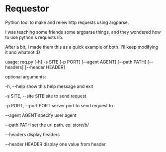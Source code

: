 Requestor
=========

Python tool to make and reiew http requests using argparse.

I was teaching some friends some argparse things, and they wondered how to use python's requests lib.

After a bit, I made them this as a quick example of both. I'll keep modifying it and whatnot :D

usage: req.py [-h] -s SITE [-p PORT] [--agent AGENT] [--path PATH] [--headers]
              [--header HEADER]

optional arguments:

  -h, --help            show this help message and exit
  
  -s SITE, --site SITE  site to send request
  
  -p PORT, --port PORT  server port to send request to
  
  --agent AGENT         specify user agent
  
  --path PATH           set the url path. ex: store/b/
  
  --headers             display headers
  
  --header HEADER       display one value from header
  
